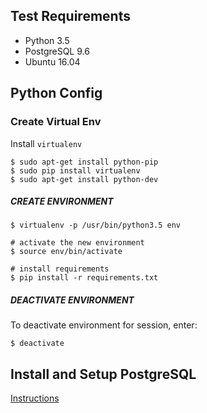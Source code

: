 ## Test Requirements
* Python 3.5
* PostgreSQL 9.6
* Ubuntu 16.04

## Python Config

### Create Virtual Env
Install `virtualenv`

    $ sudo apt-get install python-pip
    $ sudo pip install virtualenv
    $ sudo apt-get install python-dev
    
##### CREATE ENVIRONMENT
    $ virtualenv -p /usr/bin/python3.5 env
    
    # activate the new environment
    $ source env/bin/activate
    
    # install requirements
    $ pip install -r requirements.txt
    
##### DEACTIVATE ENVIRONMENT
To deactivate environment for session, enter:

    $ deactivate

## Install and Setup PostgreSQL
[Instructions](https://github.com/simlu/xmonad/blob/master/programs/postgresql.md)
